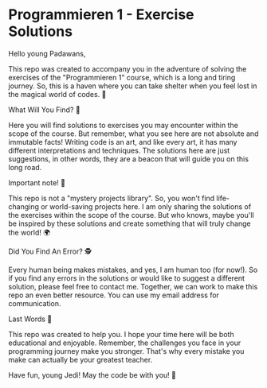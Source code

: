 # Programmieren 1 - Exercise Solutions

Hello young Padawans,

This repo was created to accompany you in the adventure of solving the exercises of the "Programmieren 1" course, which is a long and tiring journey. So, this is a haven where you can take shelter when you feel lost in the magical world of codes. 🚢

What Will You Find? 🧐

Here you will find solutions to exercises you may encounter within the scope of the course. But remember, what you see here are not absolute and immutable facts! Writing code is an art, and like every art, it has many different interpretations and techniques. The solutions here are just suggestions, in other words, they are a beacon that will guide you on this long road.

Important note! 📝

This repo is not a "mystery projects library". So, you won't find life-changing or world-saving projects here. I am only sharing the solutions of the exercises within the scope of the course. But who knows, maybe you'll be inspired by these solutions and create something that will truly change the world! 🌍

Did You Find An Error? 🕵️

Every human being makes mistakes, and yes, I am human too (for now!). So if you find any errors in the solutions or would like to suggest a different solution, please feel free to contact me. Together, we can work to make this repo an even better resource. You can use my email address for communication.

Last Words 🎤

This repo was created to help you. I hope your time here will be both educational and enjoyable. Remember, the challenges you face in your programming journey make you stronger. That's why every mistake you make can actually be your greatest teacher.

Have fun, young Jedi! May the code be with you! 🚀
